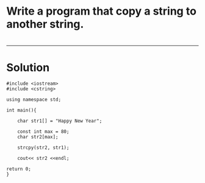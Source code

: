 # Write a program that copy a string to another string.
#
---
# Solution
    #include <iostream>
    #include <cstring>

    using namespace std;
    
    int main(){
    
        char str1[] = "Happy New Year";

        const int max = 80;
        char str2[max];

        strcpy(str2, str1);

        cout<< str2 <<endl;

    return 0;
    }

